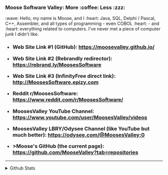 <h3>Moose Software Valley: More :coffee: Less :zzz:</h3>
:wave: Hello, my name is Moose, and I :heart: Java, SQL, Delphi / Pascal, C++, Assembler, and all types of programming - even COBOL :heart: - and :heart: everything related to computers.  I've never met a piece of computer junk I didn't like.

<p>
<UL>
<h3>
<p><LI> Web Site Link #1 (GitHub):
	<a target=_blank href="https://moosevalley.github.io/"> https://moosevalley.github.io/</a>
	</LI></p>

<p><LI> Web Site Link #2 (Rebrandly redirector):
	<a target=_blank href="https://rebrand.ly/MoosesSoftware"> https://rebrand.ly/MoosesSoftware</a>
	</LI></p>

<p><LI> Web Site Link #3 (InfinityFree direct link):
	<a target=_blank href="http://MoosesSoftware.epizy.com"> http://MoosesSoftware.epizy.com</a>
	</LI></p>

<p><LI> Reddit r/MoosesSoftware:
	<a target=_blank href="https://www.reddit.com/r/MoosesSoftware/"> https://www.reddit.com/r/MoosesSoftware/</a>
	</LI></p>

<p><LI> MoosesValley YouTube Channel:
	<a target=_blank href="https://www.youtube.com/user/MoosesValley/videos"> https://www.youtube.com/user/MoosesValley/videos</a>
	</LI></p>

<p><LI> MoosesValley LBRY/Odysee Channel (like YouTube but much better):
	<a target=_blank href="https://odysee.com/@MoosesValley:0"> https://odysee.com/@MoosesValley:0</a>
	</LI></p>

<p><LI> >Moose's GitHub (the current page):
	<a target=_blank href="https://github.com/MooseValley?tab=repositories"> https://github.com/MooseValley?tab=repositories</a>
	</LI></p>


</h3>
</UL>
</p>


<hr>
<details>
	<summary> Github Stats</summary>
	<p align="center">
		<img src="https://github-readme-stats.vercel.app/api?username=MooseValley&show_icons=true" />
	</p>
</details>

<!--
<details>
	<summary> Programming Language Stats</summary>
	<p align="center">
		<img src="https://wakatime.com/share/::::::api key:::::" />
	</p>
</details>
-->


<!--
**MooseValley/MooseValley** is a ? _special_ ? repository because its `README.md` (this file) appears on your GitHub profile.

Here are some ideas to get you started:

- ?? I’m currently working on ...
- ?? I’m currently learning ...
- ?? I’m looking to collaborate on ...
- ?? I’m looking for help with ...
- ?? Ask me about ...
- ?? How to reach me: ...
- ?? Pronouns: ...
- ? Fun fact: ...
-->

